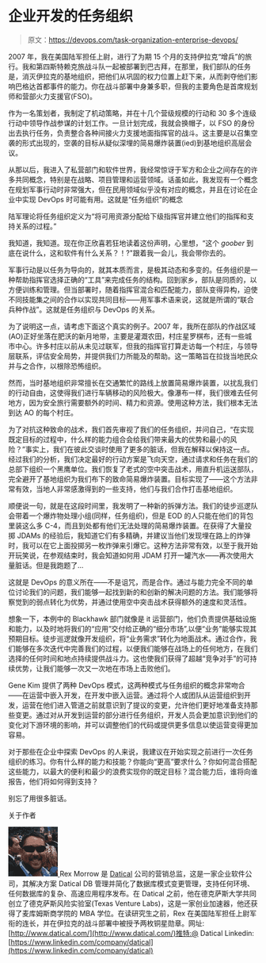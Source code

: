 # 企业开发的任务组织

> 原文：<https://devops.com/task-organization-enterprise-devops/>

2007 年，我在美国陆军担任上尉，进行了为期 15 个月的支持伊拉克“增兵”的旅行。我和第四斯特赖克旅战斗队一起被部署到巴古拜，在那里，我们部队的任务是，消灭伊拉克的基地组织，把他们从巩固的权力位置上赶下来，从而剥夺他们影响巴格达首都事件的能力。你在战斗部署中身兼多职，但我的主要角色是首席规划师和营部火力支援官(FSO)。

作为一名策划者，我制定了机动策略，并在十几个营级规模的行动和 30 多个连级行动中领导作战参谋的计划工作。一旦计划完成，我就会换帽子，以 FSO 的身份出去执行任务，负责整合各种间接火力支援地面指挥官的战斗。这主要是以召集空袭的形式出现的，空袭的目标从疑似深埋的简易爆炸装置(ied)到基地组织高层会议。

从那以后，我进入了私营部门和软件世界，我经常惊讶于军方和企业之间存在的许多共同概念，特别是在战略、项目管理和运营领域。话虽如此，我发现有一个概念在规划军事行动时非常强大，但在民用领域似乎没有对应的概念，并且在讨论在企业中实现 DevOps 时可能有用。这就是“任务组织”的概念

陆军理论将任务组织定义为“将可用资源分配给下级指挥官并建立他们的指挥和支持关系的过程。”

我知道，我知道。现在你正欣喜若狂地读着这份声明，心里想，“这个 *goober* 到底在说什么，这和软件有什么关系？！?"跟着我一会儿，我会带你去的。

军事行动是以任务为导向的，就其本质而言，是极其动态和多变的。任务组织是一种帮助指挥官选择正确的“工具”来完成任务的结构。回到家乡，部队是同质的，以方便训练和管理。但当部署时，随着指挥官混合和匹配能力，部队变得异构，迫使不同技能集之间的合作以实现共同目标——用军事术语来说，这就是所谓的“联合兵种作战”。这就是任务组织与 DevOps 的关系。

为了说明这一点，请考虑下面这个真实的例子。2007 年，我所在部队的作战区域(AO)正好坐落在肥沃的新月地带，主要是灌溉农田，村庄星罗棋布，还有一些城市中心。许多村庄以前从未见过联军，但我的指挥官打算走访每一个村庄，与领导层联系，评估安全局势，并提供我们力所能及的帮助。这一策略旨在拉拢当地民众并与之合作，以根除恐怖组织。

然而，当时基地组织非常擅长在交通繁忙的路线上放置简易爆炸装置，以扰乱我们的行动自由，这使得我们进行车辆移动的风险极大。像瀑布一样，我们很难去任何地方，因为安全旅行需要额外的时间、精力和资源。使用这种方法，我们根本无法到达 AO 的每个村庄。

为了对抗这种致命的战术，我们首先审视了我们的任务组织，并问自己，“在实现既定目标的过程中，什么样的能力组合会给我们带来最大的优势和最小的风险？”事实上，我们在彼此交谈时使用了更多的脏话，但我在解释以保持这一点。经过我们的分析，我们决定最好的行动方案是飞向天空，通过请求和任务在我们的总部下组织一个黑鹰单位。我们恢复了老式的空中突击战术，用直升机运送部队，完全避开了基地组织为我们布下的致命简易爆炸装置。目标实现了——这个方法非常有效，当地人非常感激得到的一些支持，他们与我们合作打击基地组织。

顺便说一句，就是在这段时间里，我发明了一种新的拆弹方法。我们的徒步巡逻队会带着一个爆炸物处理小组(同样，任务组织)，但是 EOD 的人只能在他们的背包里装这么多 C-4，而且到处都有他们无法处理的简易爆炸装置。在获得了大量投掷 JDAMs 的经验后，我知道它们有多精确，并建议当他们发现埋在路上的炸弹时，我可以在它上面投掷另一枚炸弹来引爆它。这种方法非常有效，以至于我开始开玩笑说，在参观结束时，我会知道如何用 JDAM 打开一罐汽水——再次使用大量脏话。但是我跑题了…

这就是 DevOps 的意义所在——不是诅咒，而是合作。通过与能力完全不同的单位讨论我们的问题，我们能够一起找到新的和创新的解决问题的方法。我们能够将察觉到的弱点转化为优势，并通过使用空中突击战术获得额外的速度和灵活性。

想象一下，本例中的 Blackhawk 部门就像是 it 运营部门，他们负责提供基础设施和能力，以及时地将我们的“应用”交付给正确的“细分市场”,以便“业务”能够实现其预期目标。徒步巡逻就像开发组织，将“业务需求”转化为地面战术。通过合作，我们能够在多次迭代中完善我们的过程，以便我们能够在战场上的任何地方，在我们选择的任何时间和地点持续提供战斗力。这也使我们获得了超越“竞争对手”的可持续优势，让我们能够一次又一次地在市场上击败他们。

Gene Kim 提供了两种 DevOps 模式，这两种模式与任务组织的概念非常吻合——在运营中嵌入开发，在开发中嵌入运营。通过将个人或团队从运营组织到开发，运营在他们进入管道之前就意识到了提议的变更，允许他们更好地准备支持那些变更。通过对从开发到运营的部分进行任务组织，开发人员会更加意识到他们的变化对下游环境的影响，并可以调整他们的代码或提供更多信息以使运营变得更加容易。

对于那些在企业中探索 DevOps 的人来说，我建议在开始实现之前进行一次任务组织的练习。你有什么样的能力和技能？你能向“更高”要求什么？你如何混合搭配这些能力，以最大的便利和最少的浪费实现你的既定目标？混合能力后，谁将向谁报告，他们将如何得到支持？

别忘了用很多脏话。

关于作者

[![Rex Morrow](img/4ccb9edab3ea410134d0d2a8cf732d66.png) ](https://devops.com/wp-content/uploads/2014/10/Rex-Morrow.jpg) Rex Morrow 是 [Datical](http://www.datical.com/) 公司的营销总监，这是一家企业软件公司，其解决方案 Datical DB 管理并简化了数据库模式变更管理，支持任何环境、任何数据库的复杂、高速应用程序发布。在 Datical 之前，他在德克萨斯大学共同创立了德克萨斯风险实验室(Texas Venture Labs)，这是一家创业加速器，他还获得了麦库姆斯商学院的 MBA 学位。在读研究生之前，Rex 在美国陆军担任上尉军衔的连长，并在伊拉克的战斗部署中被授予两枚铜星勋章。网址:[http://www.datical.com/](http://www.datical.com/)推特:@ Datical Linkedin:[https://www.linkedin.com/company/datical](https://www.linkedin.com/company/datical)